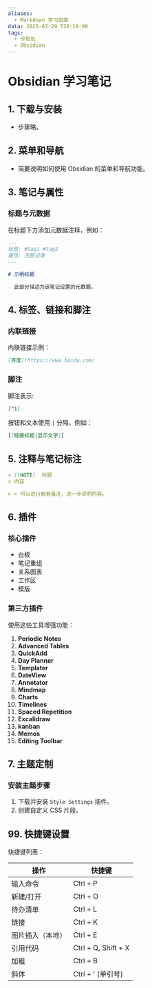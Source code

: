 ```yaml
---
aliases:
  - Markdown 学习指南
data: 2025-03-29 T20:19:00
tags:
  - 步知处
  - Obsidian
---
```

# Obsidian 学习笔记

## 1. 下载与安装
- 步骤略。

## 2. 菜单和导航
- 简要说明如何使用 Obsidian 的菜单和导航功能。

## 3. 笔记与属性
### 标题与元数据
在标题下方添加元数据注释，例如：

```markdown
---
标签: #tag1 #tag2
属性: 完整记录
---

# 示例标题

- 此部分描述为该笔记设置的元数据。
```

## 4. 标签、链接和脚注  
### 内联链接  
内联链接示例：
```markdown
[百度](https://www.baidu.com)
```
  
### 脚注  
脚注表示:
```markdown 
[^1]
```
按钮和文本使用 `|` 分隔，例如：   
```markdown
[[链接标题|显示文字]]
```

## 5. 注释与笔记标注
```markdown  
> [!NOTE]  标题
> 内容

> > 可以进行嵌套备注，进一步说明内容。
```
  

## 6. 插件  
### 核心插件
- 白板
- 笔记重组
- 关系图表
- 工作区
- 模版

### 第三方插件
使用这些工具增强功能：
1. **Periodic Notes**
2. **Advanced Tables**
3. **QuickAdd**
4. **Day Planner**
5. **Templater**
6. **DateView**
7. **Annotator**
8. **Mindmap**
9. **Charts**
10. **Timelines**
11. **Spaced Repetition**
12. **Excalidraw**
13. **kanban**
14. **Memos**
15. **Editing Toolbar**

## 7. 主题定制  
### 安装主题步骤
1. 下载并安装 `Style Settings` 插件。
2. 创建自定义 CSS 片段。

## 99. 快捷键设置

快捷键列表：

| 操作       | 快捷键                 |
| -------- | ------------------- |
| 输入命令     | Ctrl + P            |
| 新建/打开    | Ctrl + O            |
| 待办清单     | Ctrl + L            |
| 链接       | Ctrl + K            |
| 图片插入（本地） | Ctrl + E            |
| 引用代码     | Ctrl + Q, Shift + X |
| 加粗       | Ctrl + B            |
| 斜体       | Ctrl + ' (单引号)      |

